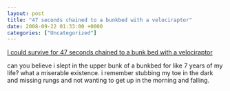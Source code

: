 ```yaml
---
layout: post
title: "47 seconds chained to a bunkbed with a velociraptor"
date: 2008-09-22 01:33:00 +0000
categories: ["Uncategorized"]
---
```


[ I could survive for 47 seconds chained to a bunk bed with a velociraptor ](http://www.bunkbeds.net/velociraptor/)

can you believe i slept in the upper bunk of a bunkbed for like 7 years of my life? what a miserable existence. i remember stubbing my toe in the dark and missing rungs and not wanting to get up in the morning and falling.